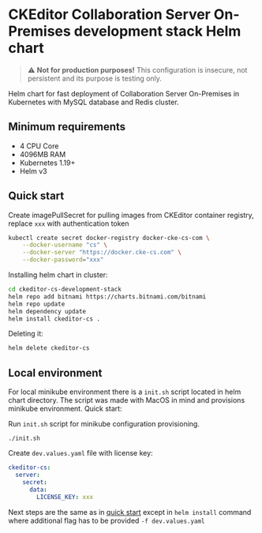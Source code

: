 # CKEditor Collaboration Server On-Premises development stack Helm chart

>:warning: **Not for production purposes!** This configuration is insecure, not persistent and its purpose is testing only.

Helm chart for fast deployment of Collaboration Server On-Premises in Kubernetes with MySQL database and Redis cluster.

## Minimum requirements
- 4 CPU Core
- 4096MB RAM
- Kubernetes 1.19+
- Helm v3

## Quick start

Create imagePullSecret for pulling images from CKEditor container registry, replace `xxx` with authentication token
```sh
kubectl create secret docker-registry docker-cke-cs-com \
    --docker-username "cs" \
    --docker-server "https://docker.cke-cs.com" \
    --docker-password="xxx"
```

Installing helm chart in cluster:
```sh
cd ckeditor-cs-development-stack
helm repo add bitnami https://charts.bitnami.com/bitnami
helm repo update
helm dependency update
helm install ckeditor-cs .
```

Deleting it:
```sh
helm delete ckeditor-cs
```
## Local environment

For local minikube environment there is a `init.sh` script located in helm chart directory. The script was made with MacOS in mind and provisions minikube environment. Quick start:

Run `init.sh` script for minikube configuration provisioning.
```
./init.sh
```

Create `dev.values.yaml` file with license key:
```yaml
ckeditor-cs:
  server:
    secret:
      data:
        LICENSE_KEY: xxx
```

Next steps are the same as in [quick start](#quick-start) except in `helm install` command where additional flag has to be provided `-f dev.values.yaml`
